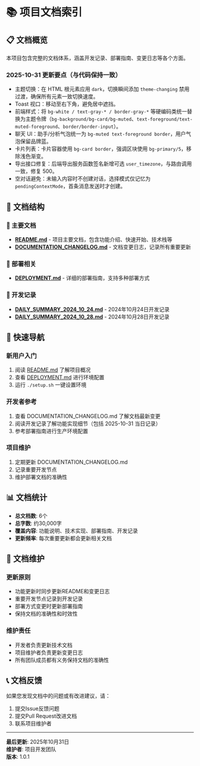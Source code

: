 # 📚 项目文档索引

## 📋 文档概览

本项目包含完整的文档体系，涵盖开发记录、部署指南、变更日志等各个方面。

### 2025-10-31 更新要点（与代码保持一致）

- 主题切换：在 HTML 根元素应用 `dark`，切换瞬间添加 `theme-changing` 禁用过渡，确保所有元素一致切换速度。
- Toast 视口：移动至右下角，避免居中遮挡。
- 前端样式：将 `bg-white / text-gray-* / border-gray-*` 等硬编码类统一替换为主题令牌（`bg-background/bg-card/bg-muted`、`text-foreground/text-muted-foreground`、`border/border-input`）。
- 聊天 UI：助手/分析气泡统一为 `bg-muted text-foreground border`，用户气泡保留品牌蓝。
- 卡片列表：卡片容器使用 `bg-card border`，强调区块使用 `bg-primary/5`，移除浅色渐变。
- 导出接口修复：后端导出服务函数签名新增可选 `user_timezone`，与路由调用一致，修复 500。
- 空对话避免：未输入内容时不创建对话，选择模式仅记忆为 `pendingContextMode`，首条消息发送时才创建。

## 📁 文档结构

### 📖 主要文档
- **[README.md](../README.md)** - 项目主要文档，包含功能介绍、快速开始、技术栈等
- **[DOCUMENTATION_CHANGELOG.md](./DOCUMENTATION_CHANGELOG.md)** - 文档变更日志，记录所有重要更新

### 🚀 部署相关
- **[DEPLOYMENT.md](./DEPLOYMENT.md)** - 详细的部署指南，支持多种部署方式

### 📝 开发记录
- **[DAILY_SUMMARY_2024_10_24.md](./DAILY_SUMMARY_2024_10_24.md)** - 2024年10月24日开发记录
- **[DAILY_SUMMARY_2024_10_28.md](./DAILY_SUMMARY_2024_10_28.md)** - 2024年10月28日开发记录

## 🎯 快速导航

### 新用户入门
1. 阅读 [README.md](../README.md) 了解项目概况
2. 查看 [DEPLOYMENT.md](./DEPLOYMENT.md) 进行环境配置
3. 运行 `./setup.sh` 一键设置环境

### 开发者参考
1. 查看 DOCUMENTATION_CHANGELOG.md 了解文档最新变更
2. 阅读开发记录了解功能实现细节（包括 2025-10-31 当日记录）
3. 参考部署指南进行生产环境配置

### 项目维护
1. 定期更新 DOCUMENTATION_CHANGELOG.md
2. 记录重要开发节点
3. 维护部署文档的准确性

## 📊 文档统计

- **总文档数**: 6个
- **总字数**: 约30,000字
- **覆盖内容**: 功能说明、技术实现、部署指南、开发记录
- **更新频率**: 每次重要更新都会更新相关文档

## 🔄 文档维护

### 更新原则
- 功能更新时同步更新README和变更日志
- 重要开发节点记录到开发记录
- 部署方式变更时更新部署指南
- 保持文档的准确性和时效性

### 维护责任
- 开发者负责更新技术文档
- 项目维护者负责更新变更日志
- 所有团队成员都有义务保持文档的准确性

## 📞 文档反馈

如果您发现文档中的问题或有改进建议，请：
1. 提交Issue反馈问题
2. 提交Pull Request改进文档
3. 联系项目维护者

---

**最后更新**: 2025年10月31日  
**维护者**: 项目开发团队  
**版本**: 1.0.1


